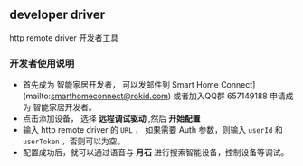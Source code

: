 ## developer driver

http remote driver 开发者工具

### 开发者使用说明

- 首先成为 智能家居开发者， 可以发邮件到 Smart Home Connect](mailto:smarthomeconnect@rokid.com) 或者加入QQ群 657149188 申请成为 智能家居开发者。
- 点击添加设备， 选择 **远程调试驱动** ,然后 **开始配置**
- 输入 http remote driver 的 `URL` ， 如果需要 Auth 参数，则输入 `userId` 和 `userToken` ，否则可以为空。
- 配置成功后，就可以通过语音与 **月石** 进行搜索智能设备，控制设备等调试。
